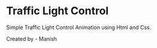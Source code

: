 # Traffic Light Control

Simple Traffic Light Control Animation using Html and Css.

Created by - Manish
